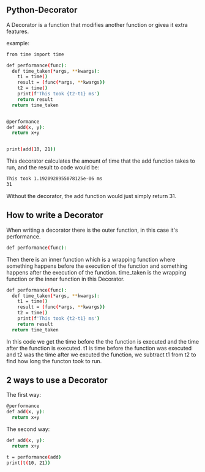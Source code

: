 ## Python-Decorator

A Decorator is a function that modifies another function or givea it extra features.

example:

```bash
from time import time

def performance(func):
  def time_taken(*args, **kwargs):
    t1 = time()
    result = (func(*args, **kwargs))
    t2 = time()
    print(f'This took {t2-t1} ms')
    return result
  return time_taken


@performance
def add(x, y):
  return x+y


print(add(10, 21))
```

This decorator calculates the amount of time that the add function takes to run, and the result to code would be:

```bash
This took 1.1920928955078125e-06 ms
31
```

Without the decorator, the add function would just simply return 31.

## How to write a Decorator


When writing a decorator there is the outer function, in this case it's performance.

```bash
def performance(func):
```

Then there is an inner function which is a wrapping function where something happens before the execution of the function and something happens after the execution of the function. time_taken is the wrapping function or the inner function in this Decorator.

```bash
def performance(func):
  def time_taken(*args, **kwargs):
    t1 = time()
    result = (func(*args, **kwargs))
    t2 = time()
    print(f'This took {t2-t1} ms')
    return result
  return time_taken
```

In this code we get the time before the the function is executed and the time after the function is executed. t1 is time before the function was executed and t2 was the time after we excuted the function, we subtract t1 from t2 to find how long the functon took to run.

## 2 ways to use a Decorator

The first way:

```bash
@performance
def add(x, y):
  return x+y
```

The second way:

```bash
def add(x, y):
  return x+y

t = performance(add)
print(t(10, 21))
```
